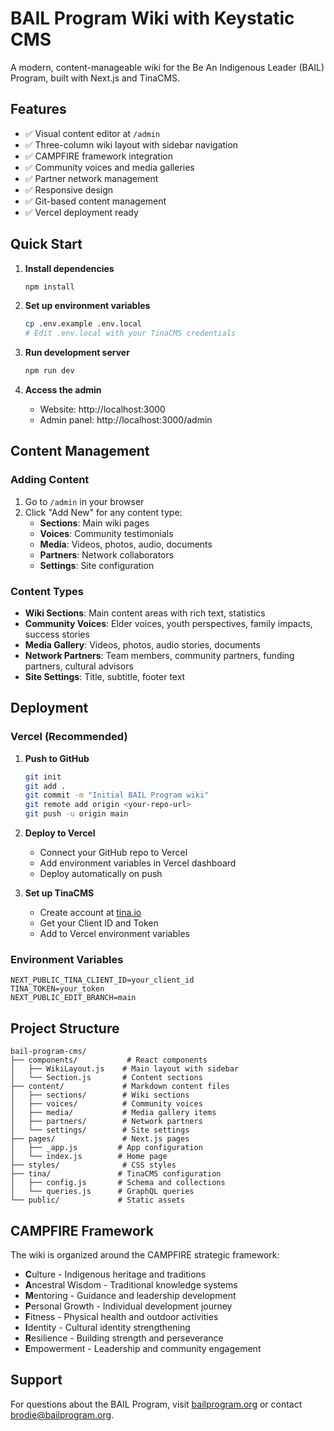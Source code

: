 # BAIL Program Wiki with Keystatic CMS

A modern, content-manageable wiki for the Be An Indigenous Leader (BAIL) Program, built with Next.js and TinaCMS.

## Features

- ✅ Visual content editor at `/admin`
- ✅ Three-column wiki layout with sidebar navigation
- ✅ CAMPFIRE framework integration
- ✅ Community voices and media galleries
- ✅ Partner network management
- ✅ Responsive design
- ✅ Git-based content management
- ✅ Vercel deployment ready

## Quick Start

1. **Install dependencies**
   ```bash
   npm install
   ```

2. **Set up environment variables**
   ```bash
   cp .env.example .env.local
   # Edit .env.local with your TinaCMS credentials
   ```

3. **Run development server**
   ```bash
   npm run dev
   ```

4. **Access the admin**
   - Website: http://localhost:3000
   - Admin panel: http://localhost:3000/admin

## Content Management

### Adding Content

1. Go to `/admin` in your browser
2. Click "Add New" for any content type:
   - **Sections**: Main wiki pages
   - **Voices**: Community testimonials
   - **Media**: Videos, photos, audio, documents
   - **Partners**: Network collaborators
   - **Settings**: Site configuration

### Content Types

- **Wiki Sections**: Main content areas with rich text, statistics
- **Community Voices**: Elder voices, youth perspectives, family impacts, success stories
- **Media Gallery**: Videos, photos, audio stories, documents
- **Network Partners**: Team members, community partners, funding partners, cultural advisors
- **Site Settings**: Title, subtitle, footer text

## Deployment

### Vercel (Recommended)

1. **Push to GitHub**
   ```bash
   git init
   git add .
   git commit -m "Initial BAIL Program wiki"
   git remote add origin <your-repo-url>
   git push -u origin main
   ```

2. **Deploy to Vercel**
   - Connect your GitHub repo to Vercel
   - Add environment variables in Vercel dashboard
   - Deploy automatically on push

3. **Set up TinaCMS**
   - Create account at [tina.io](https://tina.io)
   - Get your Client ID and Token
   - Add to Vercel environment variables

### Environment Variables

```
NEXT_PUBLIC_TINA_CLIENT_ID=your_client_id
TINA_TOKEN=your_token
NEXT_PUBLIC_EDIT_BRANCH=main
```

## Project Structure

```
bail-program-cms/
├── components/           # React components
│   ├── WikiLayout.js    # Main layout with sidebar
│   └── Section.js       # Content sections
├── content/             # Markdown content files
│   ├── sections/        # Wiki sections
│   ├── voices/          # Community voices
│   ├── media/           # Media gallery items
│   ├── partners/        # Network partners
│   └── settings/        # Site settings
├── pages/               # Next.js pages
│   ├── _app.js         # App configuration
│   └── index.js        # Home page
├── styles/              # CSS styles
├── tina/               # TinaCMS configuration
│   ├── config.js       # Schema and collections
│   └── queries.js      # GraphQL queries
└── public/             # Static assets
```

## CAMPFIRE Framework

The wiki is organized around the CAMPFIRE strategic framework:

- **C**ulture - Indigenous heritage and traditions
- **A**ncestral Wisdom - Traditional knowledge systems
- **M**entoring - Guidance and leadership development
- **P**ersonal Growth - Individual development journey
- **F**itness - Physical health and outdoor activities
- **I**dentity - Cultural identity strengthening
- **R**esilience - Building strength and perseverance
- **E**mpowerment - Leadership and community engagement

## Support

For questions about the BAIL Program, visit [bailprogram.org](https://bailprogram.org) or contact brodie@bailprogram.org.
